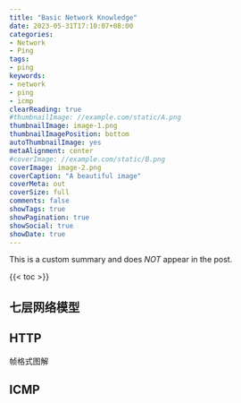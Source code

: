 ```yaml
---
title: "Basic Network Knowledge"
date: 2023-05-31T17:10:07+08:00
categories:
- Network
- Ping
tags:
- ping
keywords:
- network
- ping
- icmp
clearReading: true
#thumbnailImage: //example.com/static/A.png
thumbnailImage: image-1.png
thumbnailImagePosition: bottom
autoThumbnailImage: yes
metaAlignment: center
#coverImage: //example.com/static/B.png
coverImage: image-2.png
coverCaption: "A beautiful image"
coverMeta: out
coverSize: full
comments: false
showTags: true
showPagination: true
showSocial: true
showDate: true
---
```


This is a custom summary and does *NOT* appear in the post.
<!--more-->

{{< toc >}}

## 七层网络模型


## HTTP
帧格式图解



## ICMP


